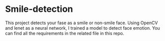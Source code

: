 # Smile-detection
This project detects your fase as a smile or non-smile face.
Using OpenCV and lenet as a neural network, I trained a model to detect face emotion.
You can find all the requirements in the related file in this repo.



